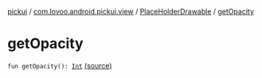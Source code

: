 [pickui](../../index.md) / [com.lovoo.android.pickui.view](../index.md) / [PlaceHolderDrawable](index.md) / [getOpacity](./get-opacity.md)

# getOpacity

`fun getOpacity(): `[`Int`](https://kotlinlang.org/api/latest/jvm/stdlib/kotlin/-int/index.html) [(source)](https://github.com/lovoo/android-pickpic/blob/master/pickui/src/main/kotlin/com/lovoo/android/pickui/view/PlaceHolderDrawable.kt#L32)